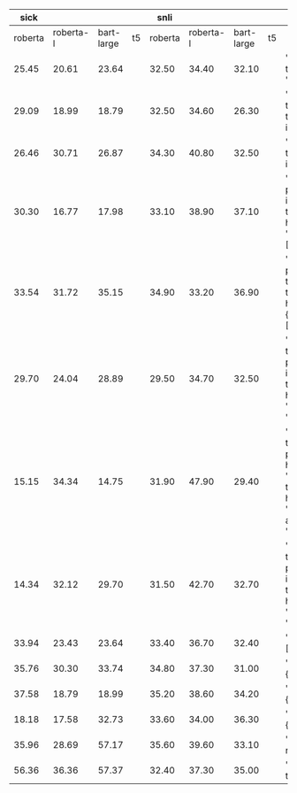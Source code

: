 | sick    |           |            |    | snli    |           |            |    | template                                                                                               |
|---------|-----------|------------|----|---------|-----------|------------|----|--------------------------------------------------------------------------------------------------------|
| roberta | roberta-l | bart-large | t5 | roberta | roberta-l | bart-large | t5 |                                                                                                         |          
| 25.45   | 20.61     | 23.64      |    | 32.50   | 34.40     | 32.10      |    | "if {} is 'true', the {} is '[MASK]'"                                                                   |                                                                   
| 29.09   | 18.99     | 18.79      |    | 32.50   | 34.60     | 26.30      |    | "Suppose that {} is: true, then {} is: [MASK]"                                                          |
| 26.46   | 30.71     | 26.87      |    | 34.30   | 40.80     | 32.50      |    | "When {} is true, then {} is [MASK]"                                                                    | 
| 30.30   | 16.77     | 17.98      |    | 33.10   |  38.90    | 37.10      |    | "When the premise '{}' is: true, then the hypothesis '{}' is: [MASK]"                                   | 
| 33.54   | 31.72     | 35.15      |    | 34.90   | 33.20   | 36.90      |    | "When the premise {} is true, then the hypothesis {} is: [MASK]"                                        |
| 29.70   | 24.04     | 28.89      |    | 29.50   | 34.70   | 32.50      |    | "Considering that the premise '{}' is 'true', then the hypothesis '{}' is: '[MASK]'"                    |
| 15.15   | 34.34     | 14.75      |    | 31.90   | 47.90   | 29.40      |    | "Knowing that the premise '{}' has a label 'true', then the hypothesis '{}' will have a label '[MASK]'" |
| 14.34   | 32.12     | 29.70      |    | 31.50   | 42.70   | 32.70      |    | "Regarding that the premise '{}' is: 'true', then the hypothesis '{}' will be '[MASK]'" |
| 33.94   | 23.43     | 23.64      |    | 33.40   | 36.70   | 32.40      |    | "{}: true, {}: [MASK]"    | 
| 35.76   | 30.30     | 33.74      |    | 34.80   | 37.30   | 31.00      |    | "{}? [MASK], {}"          | 
| 37.58   | 18.79     | 18.99      |    | 35.20   | 38.60   | 34.20      |    | "{}. [MASK], {}"          |
| 18.18   | 17.58     | 32.73      |    | 33.60   | 34.00   | 36.30      |    | "{}? [MASK] {}"           | 
| 35.96   | 28.69     | 57.17      |    | 35.60   | 39.60   | 33.10      |    | "{}. [MASK] , no , {}"    | 
| 56.36   | 36.36     | 57.37      |    | 32.40   | 37.30   | 35.00      |    | "{}. [MASK] this time {}" |